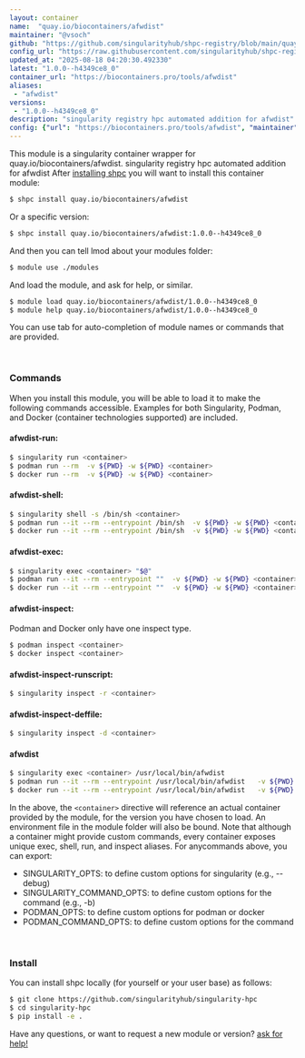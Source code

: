 ```yaml
---
layout: container
name:  "quay.io/biocontainers/afwdist"
maintainer: "@vsoch"
github: "https://github.com/singularityhub/shpc-registry/blob/main/quay.io/biocontainers/afwdist/container.yaml"
config_url: "https://raw.githubusercontent.com/singularityhub/shpc-registry/main/quay.io/biocontainers/afwdist/container.yaml"
updated_at: "2025-08-18 04:20:30.492330"
latest: "1.0.0--h4349ce8_0"
container_url: "https://biocontainers.pro/tools/afwdist"
aliases:
 - "afwdist"
versions:
 - "1.0.0--h4349ce8_0"
description: "singularity registry hpc automated addition for afwdist"
config: {"url": "https://biocontainers.pro/tools/afwdist", "maintainer": "@vsoch", "description": "singularity registry hpc automated addition for afwdist", "latest": {"1.0.0--h4349ce8_0": "sha256:fe1bc4878ba580700413c5cb1ce22a9c6aac3d1b8d2a9269bef03806369f7330"}, "tags": {"1.0.0--h4349ce8_0": "sha256:fe1bc4878ba580700413c5cb1ce22a9c6aac3d1b8d2a9269bef03806369f7330"}, "docker": "quay.io/biocontainers/afwdist", "aliases": {"afwdist": "/usr/local/bin/afwdist"}}
---
```


This module is a singularity container wrapper for quay.io/biocontainers/afwdist.
singularity registry hpc automated addition for afwdist
After [installing shpc](#install) you will want to install this container module:


```bash
$ shpc install quay.io/biocontainers/afwdist
```

Or a specific version:

```bash
$ shpc install quay.io/biocontainers/afwdist:1.0.0--h4349ce8_0
```

And then you can tell lmod about your modules folder:

```bash
$ module use ./modules
```

And load the module, and ask for help, or similar.

```bash
$ module load quay.io/biocontainers/afwdist/1.0.0--h4349ce8_0
$ module help quay.io/biocontainers/afwdist/1.0.0--h4349ce8_0
```

You can use tab for auto-completion of module names or commands that are provided.

<br>

### Commands

When you install this module, you will be able to load it to make the following commands accessible.
Examples for both Singularity, Podman, and Docker (container technologies supported) are included.

#### afwdist-run:

```bash
$ singularity run <container>
$ podman run --rm  -v ${PWD} -w ${PWD} <container>
$ docker run --rm  -v ${PWD} -w ${PWD} <container>
```

#### afwdist-shell:

```bash
$ singularity shell -s /bin/sh <container>
$ podman run --it --rm --entrypoint /bin/sh  -v ${PWD} -w ${PWD} <container>
$ docker run --it --rm --entrypoint /bin/sh  -v ${PWD} -w ${PWD} <container>
```

#### afwdist-exec:

```bash
$ singularity exec <container> "$@"
$ podman run --it --rm --entrypoint ""  -v ${PWD} -w ${PWD} <container> "$@"
$ docker run --it --rm --entrypoint ""  -v ${PWD} -w ${PWD} <container> "$@"
```

#### afwdist-inspect:

Podman and Docker only have one inspect type.

```bash
$ podman inspect <container>
$ docker inspect <container>
```

#### afwdist-inspect-runscript:

```bash
$ singularity inspect -r <container>
```

#### afwdist-inspect-deffile:

```bash
$ singularity inspect -d <container>
```


#### afwdist

```bash
$ singularity exec <container> /usr/local/bin/afwdist
$ podman run --it --rm --entrypoint /usr/local/bin/afwdist   -v ${PWD} -w ${PWD} <container> -c " $@"
$ docker run --it --rm --entrypoint /usr/local/bin/afwdist   -v ${PWD} -w ${PWD} <container> -c " $@"
```



In the above, the `<container>` directive will reference an actual container provided
by the module, for the version you have chosen to load. An environment file in the
module folder will also be bound. Note that although a container
might provide custom commands, every container exposes unique exec, shell, run, and
inspect aliases. For anycommands above, you can export:

 - SINGULARITY_OPTS: to define custom options for singularity (e.g., --debug)
 - SINGULARITY_COMMAND_OPTS: to define custom options for the command (e.g., -b)
 - PODMAN_OPTS: to define custom options for podman or docker
 - PODMAN_COMMAND_OPTS: to define custom options for the command

<br>

### Install

You can install shpc locally (for yourself or your user base) as follows:

```bash
$ git clone https://github.com/singularityhub/singularity-hpc
$ cd singularity-hpc
$ pip install -e .
```

Have any questions, or want to request a new module or version? [ask for help!](https://github.com/singularityhub/singularity-hpc/issues)
